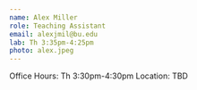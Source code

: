 ```yaml
---
name: Alex Miller
role: Teaching Assistant
email: alexjmil@bu.edu
lab: Th 3:35pm-4:25pm
photo: alex.jpeg
---
```


Office Hours: Th 3:30pm-4:30pm
Location: TBD